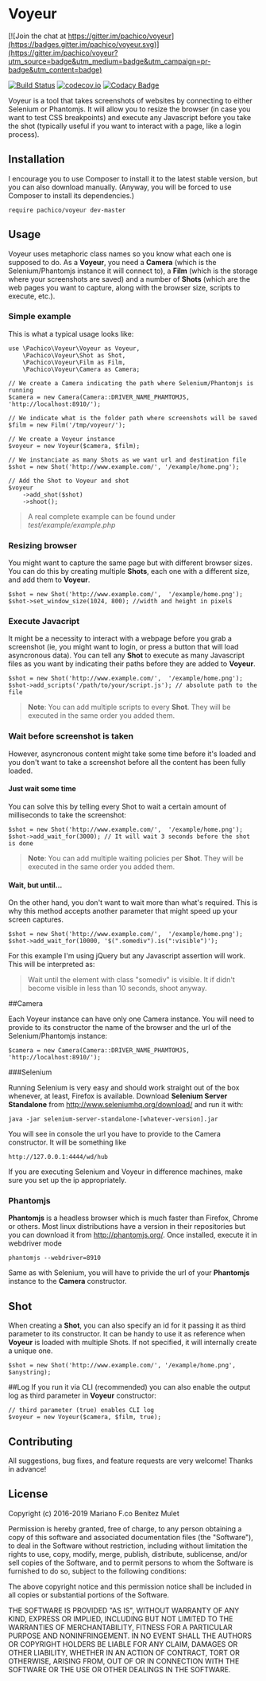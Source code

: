 # Voyeur

[![Join the chat at https://gitter.im/pachico/voyeur](https://badges.gitter.im/pachico/voyeur.svg)](https://gitter.im/pachico/voyeur?utm_source=badge&utm_medium=badge&utm_campaign=pr-badge&utm_content=badge)

[![Build Status](https://travis-ci.org/pachico/voyeur.svg?branch=master)](https://travis-ci.org/pachico/voyeur) [![codecov.io](https://codecov.io/github/pachico/voyeur/coverage.svg?branch=master)](https://codecov.io/github/pachico/voyeur?branch=master) [![Codacy Badge](https://api.codacy.com/project/badge/grade/53f22339bb78428190cf0744284d02d4)](https://www.codacy.com/app/pachico/voyeur)

Voyeur is a tool that takes screenshots of websites by connecting to either Selenium or Phantomjs.
It will allow you to resize the browser (in case you want to test CSS breakpoints) and execute any Javascript before you take the shot (typically useful if you want to interact with a page, like a login process).

## Installation
I encourage you to use Composer to install it to the latest stable version, but you can also download manually. (Anyway, you will be forced to use Composer to install its dependencies.) 
	
	require pachico/voyeur dev-master

## Usage

Voyeur uses metaphoric class names so you know what each one is supposed to do.
As a **Voyeur**, you need a **Camera** (which is the Selenium/Phantomjs instance it will connect to), a **Film** (which is the storage where your screenshots are saved) and a number of **Shots** (which are the web pages you want to capture, along with the browser size, scripts to execute, etc.).

### Simple example
This is what a typical usage looks like:
	
	use	\Pachico\Voyeur\Voyeur as Voyeur,
		\Pachico\Voyeur\Shot as Shot,
		\Pachico\Voyeur\Film as Film,
		\Pachico\Voyeur\Camera as Camera;
	
	// We create a Camera indicating the path where Selenium/Phantomjs is running
	$camera = new Camera(Camera::DRIVER_NAME_PHAMTOMJS, 'http://localhost:8910/');
	
	// We indicate what is the folder path where screenshots will be saved 
	$film = new Film('/tmp/voyeur/');
	
	// We create a Voyeur instance
	$voyeur = new Voyeur($camera, $film);
	
	// We instanciate as many Shots as we want url and destination file 
	$shot = new Shot('http://www.example.com/', '/example/home.png');
	
	// Add the Shot to Voyeur and shot
	$voyeur
		->add_shot($shot)
		->shoot();

>A real complete example can be found under  *test/example/example.php*

### Resizing browser

You might want to capture the same page but with different browser sizes.
You can do this by creating multiple **Shots**, each one with a different size, and add them to **Voyeur**.

	$shot = new Shot('http://www.example.com/',  '/example/home.png');
	$shot->set_window_size(1024, 800); //width and height in pixels

### Execute Javacript

It might be a necessity to interact with a webpage before you grab a screenshot (ie, you might want to login, or press a button that will load asyncronous data).
You can tell any **Shot** to execute as many Javascript files as you want by indicating their paths before they are added to **Voyeur**.

	$shot = new Shot('http://www.example.com/',  '/example/home.png');
	$shot->add_scripts('/path/to/your/script.js'); // absolute path to the file

>**Note**: You can add multiple scripts to every **Shot**. They will be executed in the same order you added them.

### Wait before screenshot is taken

However, asyncronous content might take some time before it's loaded and you don't want to take a screenshot before all the content has been fully loaded.

#### Just wait some time

You can solve this by telling every Shot to wait a certain amount of milliseconds to take the screenshot:

	$shot = new Shot('http://www.example.com/',  '/example/home.png');
	$shot->add_wait_for(3000); // It will wait 3 seconds before the shot is done

>**Note**: You can add multiple waiting policies per **Shot**. They will be executed in the same order you added them.

#### Wait, but until...

On the other hand, you don't want to wait more than what's required. This is why this method accepts another parameter that might speed up your screen captures.

	$shot = new Shot('http://www.example.com/',  '/example/home.png');
	$shot->add_wait_for(10000, '$(".somediv").is(":visible")'); 

For this example I'm using jQuery but any Javascript assertion will work. 
This will be interpreted as:
>Wait until the element with class "somediv" is visible. It if didn't become visible in less than 10 seconds, shoot anyway. 

##Camera

Each Voyeur instance can have only one Camera instance.
You will need to provide to its constructor the name of the browser and the url of the Selenium/Phantomjs instance:

	$camera = new Camera(Camera::DRIVER_NAME_PHAMTOMJS, 'http://localhost:8910/');

###Selenium

Running Selenium is very easy and should work straight out of the box whenever, at least, Firefox is available.
Download **Selenium Server Standalone** from http://www.seleniumhq.org/download/ and run it with:

	java -jar selenium-server-standalone-[whatever-version].jar

You will see in console the url you have to provide to the Camera constructor. 
It will be something like

	http://127.0.0.1:4444/wd/hub

If you are executing Selenium and Voyeur in difference machines, make sure you set up the ip appropriately.

### Phantomjs

**Phantomjs** is a headless browser which is much faster than Firefox, Chrome or others.
Most linux distributions have a version in their repositories but you can download it from http://phantomjs.org/.
Once installed, execute it in webdriver mode

	phantomjs --webdriver=8910

Same as with Selenium, you will have to privide the url of your **Phantomjs** instance to the **Camera** constructor.

## Shot
When creating a **Shot**, you can also specify an id for it passing it as third parameter to its constructor. It can be handy to use it as reference when **Voyeur** is loaded with multiple Shots.
If not specified, it will internally create a unique one.

	$shot = new Shot('http://www.example.com/', '/example/home.png', $anystring);

##Log
If you run it via CLI (recommended) you can also enable the output log as third parameter in **Voyeur** constructor:
	
	// third parameter (true) enables CLI log
	$voyeur = new Voyeur($camera, $film, true);

## Contributing

All suggestions, bug fixes, and feature requests are very welcome!
Thanks in advance!
## License

Copyright (c) 2016-2019 Mariano F.co Benítez Mulet

Permission is hereby granted, free of charge, to any person obtaining a copy
of this software and associated documentation files (the "Software"), to deal
in the Software without restriction, including without limitation the rights
to use, copy, modify, merge, publish, distribute, sublicense, and/or sell
copies of the Software, and to permit persons to whom the Software is furnished
to do so, subject to the following conditions:

The above copyright notice and this permission notice shall be included in all
copies or substantial portions of the Software.

THE SOFTWARE IS PROVIDED "AS IS", WITHOUT WARRANTY OF ANY KIND, EXPRESS OR
IMPLIED, INCLUDING BUT NOT LIMITED TO THE WARRANTIES OF MERCHANTABILITY,
FITNESS FOR A PARTICULAR PURPOSE AND NONINFRINGEMENT. IN NO EVENT SHALL THE
AUTHORS OR COPYRIGHT HOLDERS BE LIABLE FOR ANY CLAIM, DAMAGES OR OTHER
LIABILITY, WHETHER IN AN ACTION OF CONTRACT, TORT OR OTHERWISE, ARISING FROM,
OUT OF OR IN CONNECTION WITH THE SOFTWARE OR THE USE OR OTHER DEALINGS IN
THE SOFTWARE.
